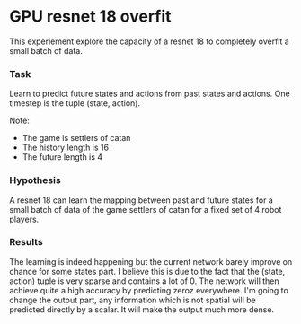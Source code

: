 # GPU resnet 18 overfit

This experiement explore the capacity of a resnet 18 to completely overfit a small batch of data.

### Task
Learn to predict future states and actions from past states and actions.
One timestep is the tuple (state, action).

Note:
- The game is settlers of catan
- The history length is 16
- The future length is 4

### Hypothesis
A resnet 18 can learn the mapping between past and future states for a small batch of data of the game settlers of catan for a fixed set of 4 robot players.

### Results
The learning is indeed happening but the current network barely improve on chance for some states part. I believe this is due to the fact that the (state, action) tuple is very sparse and contains a lot of 0. The network will then achieve quite a high accuracy by predicting zeroz everywhere.
I'm going to change the output part, any information which is not spatial will be predicted directly by a scalar. It will make the output much more dense.
